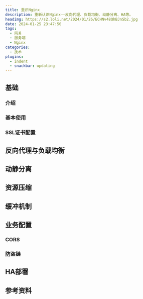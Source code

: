 ```yaml
---
title: 重识Nginx
description: 重新认识Nginx——反向代理、负载均衡、动静分离、HA等。
headimg: https://s2.loli.net/2024/01/26/ECHNv48QhBJnSb2.jpg
date: 2024-01-25 23:47:50
tags:
  - 网关
  - 服务端
  - Nginx
categories: 
  - 技术
plugins:
  - indent
  - snackbar: updating
---
```


## 基础

### 介绍

### 基本使用

### SSL证书配置

## 反向代理与负载均衡

## 动静分离

## 资源压缩

## 缓冲机制

## 业务配置

### CORS

### 防盗链

## HA部署

## 参考资料
